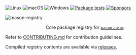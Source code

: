 ![Linux](https://img.shields.io/badge/Linux-%23.svg?style=flat-square&logo=linux&color=FCC624&logoColor=black)
![macOS](https://img.shields.io/badge/macOS-%23.svg?style=flat-square&logo=apple&color=000000&logoColor=white)
![Windows](https://img.shields.io/badge/Windows-%23.svg?style=flat-square&logo=windows&color=0078D6&logoColor=white)
[![Package tests](https://img.shields.io/badge/CI-Package%20Tests-brightgreen?style=flat-square&logo=github)](https://github.com/mason-org/mason-registry/actions/workflows/package-tests.yaml)
[![Sponsors](https://img.shields.io/github/sponsors/williamboman?style=flat-square)](https://github.com/sponsors/williamboman)

![mason-registry](https://user-images.githubusercontent.com/6705160/230374582-25c9c26a-7885-4e1e-960d-3ec6880fbcb4.png)

<p align="center">
    Core package registry for <a href="https://github.com/williamboman/mason.nvim"><code>mason.nvim</code></a>.
</p>

Refer to [CONTRIBUTING.md](./CONTRIBUTING.md) for contribution guidelines.

Compiled registry contents are available via [releases](https://github.com/mason-org/mason-registry/releases).
